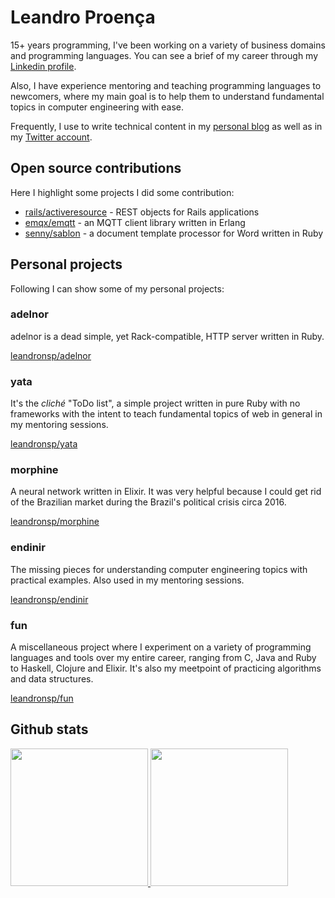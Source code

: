 # Leandro Proença

15+ years programming, I've been working on a variety of business domains and programming languages. You can see a brief of my career through my [Linkedin profile](https://linkedin.com/in/leandronsp).

Also, I have experience mentoring and teaching programming languages to newcomers, where my main goal is to help them to understand fundamental topics in computer engineering with ease. 

Frequently, I use to write technical content in my [personal blog](http://leandronsp.com) as well as in my [Twitter account](http://twitter.com/leandronsp). 

## Open source contributions
Here I highlight some projects I did some contribution:

* [rails/activeresource](https://github.com/rails/activeresource) - REST objects for Rails applications
* [emqx/emqtt](https://github.com/emqx/emqtt) - an MQTT client library written in Erlang
* [senny/sablon](https://github.com/senny/sablon) - a document template processor for Word written in Ruby

## Personal projects
Following I can show some of my personal projects:

### adelnor
adelnor is a dead simple, yet Rack-compatible, HTTP server written in Ruby.

[leandronsp/adelnor](https://github.com/leandronsp/adelnor)

### yata
It's the *cliché* "ToDo list", a simple project written in pure Ruby with no frameworks with the intent to teach fundamental topics of web in general in my mentoring sessions. 

[leandronsp/yata](https://github.com/leandronsp/yata)

### morphine
A neural network written in Elixir. It was very helpful because I could get rid of the Brazilian market during the Brazil's political crisis circa 2016.

[leandronsp/morphine](https://github.com/leandronsp/morphine)

### endinir
The missing pieces for understanding computer engineering topics with practical examples. Also used in my mentoring sessions.

[leandronsp/endinir](https://github.com/leandronsp/endinir)

### fun
A miscellaneous project where I experiment on a variety of programming languages and tools over my entire career, ranging from C, Java and Ruby to Haskell, Clojure and Elixir. It's also my meetpoint of practicing algorithms and data structures. 

[leandronsp/fun](https://github.com/leandronsp/fun)

## Github stats

<div>
  <a href="https://github.com/leandronsp">
    <img height="220em" src="https://github-readme-stats.vercel.app/api?username=leandronsp&show_icons=true&theme=gruvbox&include_all_commits=true&count_private=true&exclude_repo=dotfiles"/>
    <img height="220em" src="https://github-readme-stats.vercel.app/api/top-langs/?username=leandronsp&show_icons=true&theme=gruvbox&include_all_commits=true&count_private=true&exclude_repo=dotfiles"/>
  </a>
</div>
